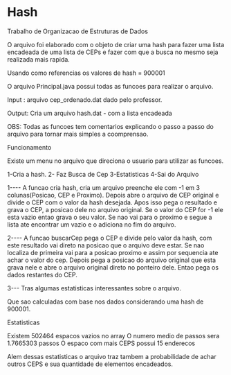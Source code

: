 # Hash
Trabalho de Organizacao de Estruturas de Dados

O arquivo foi elaborado com o objeto de criar uma hash para fazer uma lista encadeada de uma lista de CEPs e fazer com que a busca no mesmo seja realizada mais rapida.

Usando como referencias os valores de hash = 900001

O arquivo Principal.java possui todas as funcoes para realizar o arquivo.

Input :  arquivo cep_ordenado.dat dado pelo professor.

Output: Cria um arquivo hash.dat - com a lista encadeada

OBS: Todas as funcoes tem comentarios explicando o passo a passo do arquivo para tornar mais simples a coomprensao.

Funcionamento

Existe um menu no arquivo que direciona o usuario para utilizar as funcoes.

1-Cria a hash.
2- Faz Busca de Cep
3-Estatisticas
4-Sai do Arquivo

1---- A funcao cria hash, cria um arquivo preenche ele com -1 em 3 colunas(Posicao, CEP e Proximo). Depois abre o arquivo de CEP original e divide o CEP com o valor da hash desejada. Apos isso pega o resultado e grava o CEP, a posicao dele no arquivo original. Se o valor do CEP for -1 ele esta vazio entao grava o seu valor. Se nao vai para o proximo e segue a lista ate encontrar um vazio e o adiciona no fim do arquivo.

2---- A funcao buscarCep pega o CEP e divide pelo valor da hash, com este resultado vai direto na posicao que o arquivo deve estar. Se nao localiza de primeira vai para a posicao proximo e assim por sequencia ate achar o valor do cep. Depois pega a posicao do arquivo original que esta grava nele e abre o arquivo original direto no ponteiro dele. Entao pega os dados restantes do CEP.

3--- Tras algumas estatisticas interessantes sobre o arquivo.

Que sao calculadas com base nos dados considerando uma hash de 900001.

Estatisticas

Existem 502464 espacos vazios no array
O numero medio de passos sera  1.7665303 passos 
O espaco com mais CEPS possui 15 enderecos

Alem dessas estatisticas o arquivo traz tambem a probabilidade de achar outros CEPS e sua quantidade de elementos encadeados.
